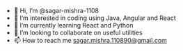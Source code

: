 - 👋 Hi, I’m @sagar-mishra-1108
- 👀 I’m interested in coding using Java, Angular and React
- 🌱 I’m currently learning React and Python
- 💞️ I’m looking to collaborate on useful utilities
- 📫 How to reach me sagar.mishra.110890@gmail.com

<!---
sagar-mishra-1108/sagar-mishra-1108 is a ✨ special ✨ repository because its `README.md` (this file) appears on your GitHub profile.
You can click the Preview link to take a look at your changes.
--->
